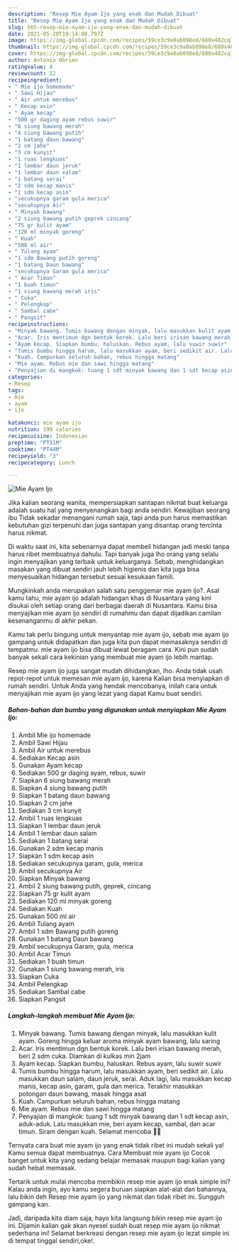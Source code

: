 ```yaml
---
description: "Resep Mie Ayam Ijo yang enak dan Mudah Dibuat"
title: "Resep Mie Ayam Ijo yang enak dan Mudah Dibuat"
slug: 565-resep-mie-ayam-ijo-yang-enak-dan-mudah-dibuat
date: 2021-05-20T19:14:08.797Z
image: https://img-global.cpcdn.com/recipes/59ce3c9a0ab098e8/680x482cq70/mie-ayam-ijo-foto-resep-utama.jpg
thumbnail: https://img-global.cpcdn.com/recipes/59ce3c9a0ab098e8/680x482cq70/mie-ayam-ijo-foto-resep-utama.jpg
cover: https://img-global.cpcdn.com/recipes/59ce3c9a0ab098e8/680x482cq70/mie-ayam-ijo-foto-resep-utama.jpg
author: Antonio Obrien
ratingvalue: 4
reviewcount: 12
recipeingredient:
- " Mie ijo homemade"
- " Sawi Hijau"
- " Air untuk merebus"
- " Kecap asin"
- " Ayam kecap"
- "500 gr daging ayam rebus suwir"
- "6 siung bawang merah"
- "4 siung bawang putih"
- "1 batang daun bawang"
- "2 cm jahe"
- "3 cm kunyit"
- "1 ruas lengkuas"
- "1 lembar daun jeruk"
- "1 lembar daun salam"
- "1 batang serai"
- "2 sdm kecap manis"
- "1 sdm kecap asin"
- "secukupnya garam gula merica"
- "secukupnya Air"
- " Minyak bawang"
- "2 siung bawang putih geprek cincang"
- "75 gr kulit ayam"
- "120 ml minyak goreng"
- " Kuah"
- "500 ml air"
- " Tulang ayam"
- "1 sdm Bawang putih goreng"
- "1 batang Daun bawang"
- "secukupnya Garam gula merica"
- " Acar Timun"
- "1 buah timun"
- "1 siung bawang merah iris"
- " Cuka"
- " Pelengkap"
- " Sambal cabe"
- " Pangsit"
recipeinstructions:
- "Minyak bawang. Tumis bawang dengan minyak, lalu masukkan kulit ayam. Goreng hingga keluar aroma minyak ayam bawang, lalu saring"
- "Acar. Iris mentimun dgn bentuk korek. Lalu beri irisan bawang merah, beri 2 sdm cuka. Diamkan di kulkas min 2jam"
- "Ayam kecap. Siapkan bumbu, haluskan. Rebus ayam, lalu suwir suwir"
- "Tumis bumbu hingga harum, lalu masukkan ayam, beri sedikit air. Lalu masukkan daun salam, daun jeruk, serai. Aduk lagi, lalu masukkan kecap manis, kecap asin, garam, gula dan merica. Terakhir masukkan potongan daun bawang, masak hingga asat"
- "Kuah. Campurkan seluruh bahan, rebus hingga matang"
- "Mie ayam. Rebus mie dan sawi hingga matang"
- "Penyajian di mangkok: tuang 1 sdt minyak bawang dan 1 sdt kecap asin, aduk-aduk. Lalu masukkan mie, beri ayam kecap, sambal, dan acar timun. Siram dengan kuah. Selamat mencoba 💚💚"
categories:
- Resep
tags:
- mie
- ayam
- ijo

katakunci: mie ayam ijo 
nutrition: 199 calories
recipecuisine: Indonesian
preptime: "PT31M"
cooktime: "PT44M"
recipeyield: "3"
recipecategory: Lunch

---
```



![Mie Ayam Ijo](https://img-global.cpcdn.com/recipes/59ce3c9a0ab098e8/680x482cq70/mie-ayam-ijo-foto-resep-utama.jpg)

Jika kalian seorang wanita, mempersiapkan santapan nikmat buat keluarga adalah suatu hal yang menyenangkan bagi anda sendiri. Kewajiban seorang ibu Tidak sekadar menangani rumah saja, tapi anda pun harus memastikan kebutuhan gizi terpenuhi dan juga santapan yang disantap orang tercinta harus nikmat.

Di waktu  saat ini, kita sebenarnya dapat membeli hidangan jadi meski tanpa harus ribet membuatnya dahulu. Tapi banyak juga lho orang yang selalu ingin menyajikan yang terbaik untuk keluarganya. Sebab, menghidangkan masakan yang dibuat sendiri jauh lebih higienis dan kita juga bisa menyesuaikan hidangan tersebut sesuai kesukaan famili. 



Mungkinkah anda merupakan salah satu penggemar mie ayam ijo?. Asal kamu tahu, mie ayam ijo adalah hidangan khas di Nusantara yang kini disukai oleh setiap orang dari berbagai daerah di Nusantara. Kamu bisa menyajikan mie ayam ijo sendiri di rumahmu dan dapat dijadikan camilan kesenanganmu di akhir pekan.

Kamu tak perlu bingung untuk menyantap mie ayam ijo, sebab mie ayam ijo gampang untuk didapatkan dan juga kita pun dapat memasaknya sendiri di tempatmu. mie ayam ijo bisa dibuat lewat beragam cara. Kini pun sudah banyak sekali cara kekinian yang membuat mie ayam ijo lebih mantap.

Resep mie ayam ijo juga sangat mudah dihidangkan, lho. Anda tidak usah repot-repot untuk memesan mie ayam ijo, karena Kalian bisa menyiapkan di rumah sendiri. Untuk Anda yang hendak mencobanya, inilah cara untuk menyajikan mie ayam ijo yang lezat yang dapat Kamu buat sendiri.

<!--inarticleads1-->

##### Bahan-bahan dan bumbu yang digunakan untuk menyiapkan Mie Ayam Ijo:

1. Ambil  Mie ijo homemade
1. Ambil  Sawi Hijau
1. Ambil  Air untuk merebus
1. Sediakan  Kecap asin
1. Gunakan  Ayam kecap
1. Sediakan 500 gr daging ayam, rebus, suwir
1. Siapkan 6 siung bawang merah
1. Siapkan 4 siung bawang putih
1. Siapkan 1 batang daun bawang
1. Siapkan 2 cm jahe
1. Sediakan 3 cm kunyit
1. Ambil 1 ruas lengkuas
1. Siapkan 1 lembar daun jeruk
1. Ambil 1 lembar daun salam
1. Sediakan 1 batang serai
1. Gunakan 2 sdm kecap manis
1. Siapkan 1 sdm kecap asin
1. Sediakan secukupnya garam, gula, merica
1. Ambil secukupnya Air
1. Siapkan  Minyak bawang
1. Ambil 2 siung bawang putih, geprek, cincang
1. Siapkan 75 gr kulit ayam
1. Sediakan 120 ml minyak goreng
1. Sediakan  Kuah
1. Gunakan 500 ml air
1. Ambil  Tulang ayam
1. Ambil 1 sdm Bawang putih goreng
1. Gunakan 1 batang Daun bawang
1. Ambil secukupnya Garam, gula, merica
1. Ambil  Acar Timun
1. Sediakan 1 buah timun
1. Gunakan 1 siung bawang merah, iris
1. Siapkan  Cuka
1. Ambil  Pelengkap
1. Sediakan  Sambal cabe
1. Siapkan  Pangsit




<!--inarticleads2-->

##### Langkah-langkah membuat Mie Ayam Ijo:

1. Minyak bawang. Tumis bawang dengan minyak, lalu masukkan kulit ayam. Goreng hingga keluar aroma minyak ayam bawang, lalu saring
1. Acar. Iris mentimun dgn bentuk korek. Lalu beri irisan bawang merah, beri 2 sdm cuka. Diamkan di kulkas min 2jam
1. Ayam kecap. Siapkan bumbu, haluskan. Rebus ayam, lalu suwir suwir
1. Tumis bumbu hingga harum, lalu masukkan ayam, beri sedikit air. Lalu masukkan daun salam, daun jeruk, serai. Aduk lagi, lalu masukkan kecap manis, kecap asin, garam, gula dan merica. Terakhir masukkan potongan daun bawang, masak hingga asat
1. Kuah. Campurkan seluruh bahan, rebus hingga matang
1. Mie ayam. Rebus mie dan sawi hingga matang
1. Penyajian di mangkok: tuang 1 sdt minyak bawang dan 1 sdt kecap asin, aduk-aduk. Lalu masukkan mie, beri ayam kecap, sambal, dan acar timun. Siram dengan kuah. Selamat mencoba 💚💚




Ternyata cara buat mie ayam ijo yang enak tidak ribet ini mudah sekali ya! Kamu semua dapat membuatnya. Cara Membuat mie ayam ijo Cocok banget untuk kita yang sedang belajar memasak maupun bagi kalian yang sudah hebat memasak.

Tertarik untuk mulai mencoba membikin resep mie ayam ijo enak simple ini? Kalau anda ingin, ayo kamu segera buruan siapkan alat-alat dan bahannya, lalu bikin deh Resep mie ayam ijo yang nikmat dan tidak ribet ini. Sungguh gampang kan. 

Jadi, daripada kita diam saja, hayo kita langsung bikin resep mie ayam ijo ini. Dijamin kalian gak akan nyesel sudah buat resep mie ayam ijo nikmat sederhana ini! Selamat berkreasi dengan resep mie ayam ijo lezat simple ini di tempat tinggal sendiri,oke!.

